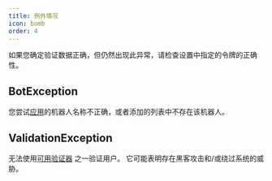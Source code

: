 ```yaml
---
title: 例外情况
icon: bomb
order: 4
---
```


如果您确定验证数据正确，但仍然出现此异常，请检查设置中指定的令牌的正确性。

## BotException
您尝试[应用](./get-started/usage.md)的机器人名称不正确，或者添加的列表中不存在该机器人。

## ValidationException
无法使用[可用验证器](./validator/) 之一验证用户。 它可能表明存在黑客攻击和/或绕过系统的威胁。